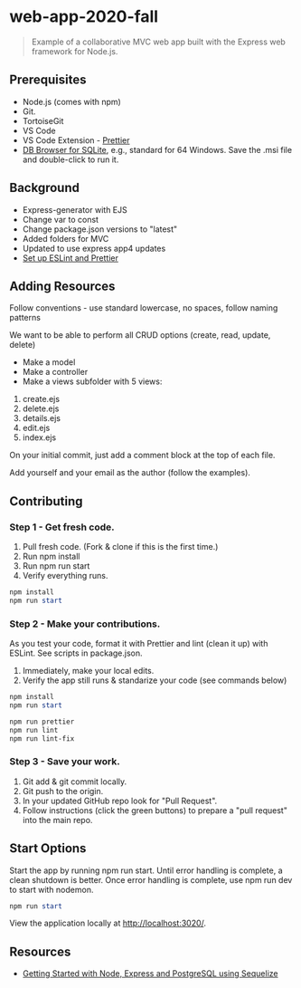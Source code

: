 # web-app-2020-fall

> Example of a collaborative MVC web app built with the Express web framework for Node.js.

## Prerequisites

- Node.js (comes with npm)
- Git.
- TortoiseGit
- VS Code
- VS Code Extension - [Prettier](https://marketplace.visualstudio.com/items?itemName=esbenp.prettier-vscode)
- [DB Browser for SQLite](https://sqlitebrowser.org/dl/), e.g., standard for 64 Windows. Save the .msi file and double-click to run it.

## Background

- Express-generator with EJS
- Change var to const
- Change package.json versions to "latest"
- Added folders for MVC
- Updated to use express app4 updates
- [Set up ESLint and Prettier](https://sourcelevel.io/blog/how-to-setup-eslint-and-prettier-on-node)

## Adding Resources

Follow conventions - use standard lowercase, no spaces, follow naming patterns

We want to be able to perform all CRUD options (create, read, update, delete)

- Make a model
- Make a controller
- Make a views subfolder with 5 views:

1. create.ejs
1. delete.ejs
1. details.ejs
1. edit.ejs
1. index.ejs

On your initial commit, just add a comment block at the top of each file.

Add yourself and your email as the author (follow the examples).

## Contributing

### Step 1 - Get fresh code.

1. Pull fresh code. (Fork & clone if this is the first time.)
1. Run npm install
1. Run npm run start
1. Verify everything runs.

```PowerShell
npm install
npm run start
```

### Step 2 - Make your contributions.

As you test your code, format it with Prettier and
lint (clean it up) with ESLint.
See scripts in package.json.

1. Immediately, make your local edits.
1. Verify the app still runs & standarize your code (see commands below)

```PowerShell
npm install
npm run start

npm run prettier
npm run lint
npm run lint-fix
```

### Step 3 - Save your work.

1. Git add & git commit locally.
1. Git push to the origin.
1. In your updated GitHub repo look for "Pull Request".
1. Follow instructions (click the green buttons) to prepare a "pull request" into the main repo.

## Start Options

Start the app by running npm run start.
Until error handling is complete, a clean shutdown is better.
Once error handling is complete, use npm run dev to start with nodemon.

```PowerShell
npm run start
```

View the application locally at <http://localhost:3020/>.

## Resources

- [Getting Started with Node, Express and PostgreSQL using Sequelize](https://morioh.com/p/fe03e5149f97)
